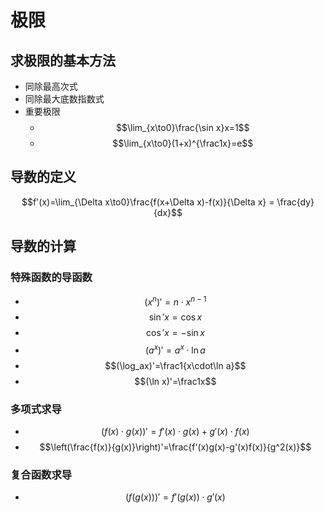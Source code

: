 # 极限

## 求极限的基本方法

- 同除最高次式
- 同除最大底数指数式
- 重要极限
  - $$\lim_{x\to0}\frac{\sin x}x=1$$
  - $$\lim_{x\to0}(1+x)^{\frac1x}=e$$

## 导数的定义

$$f'(x)=\lim_{\Delta x\to0}\frac{f(x+\Delta x)-f(x)}{\Delta x} = \frac{dy}{dx}$$

## 导数的计算

### 特殊函数的导函数

- $$(x^n)'=n\cdot x^{n-1}$$
- $$\sin'x=\cos x$$
- $$\cos'x=-\sin x$$
- $$(a^x)'=a^x\cdot\ln a$$
- $$(\log_ax)'=\frac1{x\cdot\ln a}$$
- $$(\ln x)'=\frac1x$$

### 多项式求导

- $$(f(x)\cdot g(x))'=f'(x)\cdot g(x) + g'(x) \cdot f(x)$$
- $$\left(\frac{f(x)}{g(x)}\right)'=\frac{f'(x)g(x)-g'(x)f(x)}{g^2(x)}$$

### 复合函数求导

- $$(f(g(x)))'=f'(g(x))\cdot g'(x)$$